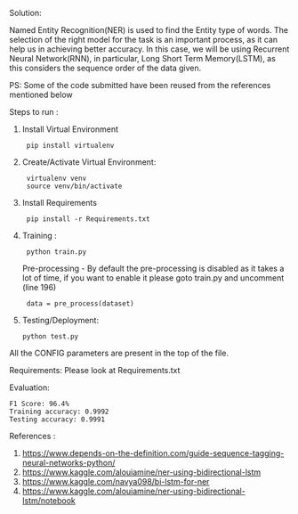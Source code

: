 Solution:


Named Entity Recognition(NER) is used to find the Entity type of words. The selection of the right model for the task is an important process, as it can help us in achieving better accuracy. In this case, we will be using Recurrent Neural Network(RNN), in particular, Long Short Term Memory(LSTM), as this considers the sequence order of the data given. 

PS: Some of the code submitted have been reused from the references mentioned below

Steps to run : 
1. Install Virtual Environment

        pip install virtualenv

2. Create/Activate Virtual Environment:
       
        virtualenv venv
        source venv/bin/activate
        
3. Install Requirements      
    
        pip install -r Requirements.txt
    
4. Training : 

        python train.py
        
     Pre-processing - By default the pre-processing is disabled as it takes a lot of time, if you want to enable it please goto train.py and uncomment (line 196)
        
        data = pre_process(dataset)


5. Testing/Deployment: 
            
       python test.py


All the CONFIG parameters are present in the top of the file.

Requirements:
Please look at Requirements.txt


Evaluation:
    
    F1 Score: 96.4%
    Training accuracy: 0.9992
    Testing accuracy: 0.9991

References : 

1. https://www.depends-on-the-definition.com/guide-sequence-tagging-neural-networks-python/
2. https://www.kaggle.com/alouiamine/ner-using-bidirectional-lstm
3. https://www.kaggle.com/navya098/bi-lstm-for-ner
4. https://www.kaggle.com/alouiamine/ner-using-bidirectional-lstm/notebook
